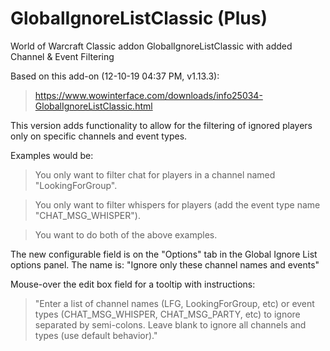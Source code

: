 # GlobalIgnoreListClassic (Plus)
World of Warcraft Classic addon GlobalIgnoreListClassic with added Channel &amp; Event Filtering

Based on this add-on (12-10-19 04:37 PM, v1.13.3):
> https://www.wowinterface.com/downloads/info25034-GlobalIgnoreListClassic.html


This version adds functionality to allow for the filtering of ignored players only on specific channels and event types.

Examples would be:
> You only want to filter chat for players in a channel named "LookingForGroup".

> You only want to filter whispers for players (add the event type name "CHAT_MSG_WHISPER").

> You want to do both of the above examples.


The new configurable field is on the "Options" tab in the Global Ignore List options panel.  The name is:
"Ignore only these channel names and events"

Mouse-over the edit box field for a tooltip with instructions:
> "Enter a list of channel names (LFG, LookingForGroup, etc) or event types (CHAT_MSG_WHISPER, CHAT_MSG_PARTY, etc) to ignore separated by semi-colons. Leave blank to ignore all channels and types (use default behavior)."
